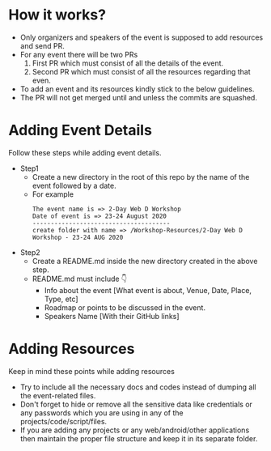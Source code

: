 # How it works?
* Only organizers and speakers of the event is supposed to add resources and send PR.
* For any event there will be two PRs 
  1. First PR which must consist of all the details of the event.
  2. Second PR which must consist of all the resources regarding that even.
* To add an event and its resources kindly stick to the below guidelines.
* The PR will not get merged until and unless the commits are squashed.

# Adding Event Details
Follow these steps while adding event details.
* Step1
  * Create a new directory in the root of this repo by the name of the event followed by a date.
  * For example
    ```
    The event name is => 2-Day Web D Workshop
    Date of event is => 23-24 August 2020
    --------------------------------------
    create folder with name => /Workshop-Resources/2-Day Web D Workshop - 23-24 AUG 2020
    ```
* Step2
  * Create a README.md inside the new directory created in the above step.
  * README.md must include :point_down:
    * Info about the event [What event is about, Venue, Date, Place, Type, etc]
    * Roadmap or points to be discussed in the event.
    * Speakers Name [With their GitHub links]
    
# Adding Resources
Keep in mind these points while adding resources
  * Try to include all the necessary docs and codes instead of dumping all the event-related files.
  * Don't forget to hide or remove all the sensitive
  data like credentials or any passwords which you are using in any of the projects/code/script/files.
  * If you are adding any projects or any web/android/other applications then maintain the proper file structure and keep it in its separate folder. 
